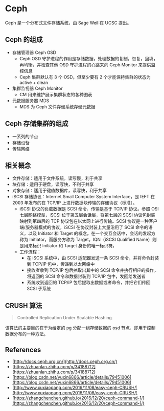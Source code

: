# Ceph

Ceph 是一个分布式文件存储系统，由 Sage Weil 在 UCSC 提出。

## Ceph 的组成

- 存储管理器 Ceph OSD
    - Ceph OSD 守护进程的作用是存储数据，处理数据的复制，恢复，回填，再均衡，并检查其他 OSD 守护进程的心跳来向 Ceph Monitor 来提供监控信息
    - Ceph 集群默认有 3 个 OSD，但至少要有 2 个才能保持集群的状态为 active + clean
- 集群监视器 Ceph Monitor
    - CM 用来维护展示集群状态的各种图表
- 元数据服务器 MDS
    - MDS 为 Ceph 文件存储系统存储元数据

## Ceph 存储集群的组成

- 一系列的节点
- 存储设备
- 传输网络

## 相关概念

- 文件存储：适用于文件系统，读写慢，利于共享
- 块存储：适用于硬盘，读写快，不利于共享
- 对象存储：适用于键值数据库，读写快，利于共享
- iSCSI 存储协议：Internet Small Computer System Interface，是 IEFT 在 2003 年发布的在 TCP/IP 上进行数据块传输的存储协议（标准）。
    - iSCSI 协议的负载数据是 SCSI 命令，传输是基于 TCP/IP 协议。参照 OSI 七层网络模型，iSCSI 位于第五层会话层，将第七层的 SCSI 协议包封装映射到第四层的 TCP 协议包在以太网上进行传输。SCSI 协议是一种客户端/服务器模式的协议，iSCSI 在协议封装上大量沿用了 SCSI 命令的语义，以及 Initiator 和 Target 的概念。在一个交互会话中，会话的发起方称为 Initiator，而服务方称为 Target。IQN（iSCSI Qualified Name）则是用来标识 Initiator 和 Target 身份的唯一标识符。
    - 工作流程：
        - 在 iSCSI 系统中，由 SCSI 适配器发送一条 SCSI 命令，并将命令封装到 TCP/IP 包中，传递到以太网络中
        - 接收者收到 TCP/IP 包后抽取出其中的 SCSI 命令并执行相应的操作，将返回的 SCSI 命令和数据封装到 TCP/IP 包中，发回给发送者
        - 系统收到返回的 TCP/IP 包后提取出数据或者命令，并把它们传回 SCSI 子系统

## CRUSH 算法

> Controlled Replication Under Scalable Hashing

该算法的主要目的在于为给定的 pg 分配一组存储数据的 osd 节点，即用于控制数据分布的一种方法。


## References

- [http://docs.ceph.org.cn/](http://docs.ceph.org.cn/)
- [https://zhuanlan.zhihu.com/p/34188712](https://zhuanlan.zhihu.com/p/34188712)
- [https://blog.csdn.net/yuxin6866/article/details/79451006](https://blog.csdn.net/yuxin6866/article/details/79451006)
- [http://www.xuxiaopang.com/2016/11/08/easy-ceph-CRUSH/](http://www.xuxiaopang.com/2016/11/08/easy-ceph-CRUSH/)
- [https://zhangchenchen.github.io/2016/12/20/ceph-command-1/](https://zhangchenchen.github.io/2016/12/20/ceph-command-1/)
